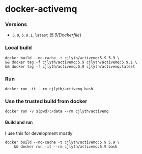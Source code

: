 # docker-activemq

### Versions

- [`5.9`, `5.9.1`, `latest` (*5.9/Dockerfile*)](https://raw.githubusercontent.com/cjlyth/docker-activemq/9ab3ce1be30722151024ed5d1a8091e612d25181/5.9/Dockerfile)

### Local build

```
docker build --no-cache -t cjlyth/activemq:5.9 5.9 \
&& docker tag -f cjlyth/activemq:5.9 cjlyth/activemq:5.9.1 \
&& docker tag -f cjlyth/activemq:5.9 cjlyth/activemq:latest
```

### Run

```
docker run -it --rm cjlyth/activemq bash
```

### Use the trusted build from docker

```
docker run -v $(pwd):/data --rm cjlyth/activemq
```


#### Build and run

I use this for development mostly

```
docker build --no-cache -t cjlyth/activemq:5.9 5.9 \
	&& docker run -it --rm cjlyth/activemq:5.9 bash
```
